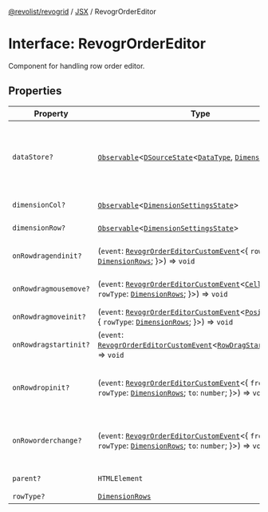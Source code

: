 [@revolist/revogrid](README.md) / [JSX](Namespace.JSX.md) / RevogrOrderEditor

# Interface: RevogrOrderEditor

Component for handling row order editor.

## Properties

| Property | Type | Description | Defined in |
| ------ | ------ | ------ | ------ |
| `dataStore?` | [`Observable`](TypeAlias.Observable.md)\<[`DSourceState`](TypeAlias.DSourceState.md)\<[`DataType`](TypeAlias.DataType.md), [`DimensionRows`](TypeAlias.DimensionRows.md)\>\> | Static stores, not expected to change during component lifetime | [src/components.d.ts:1944](https://github.com/revolist/revogrid/blob/80825bf77a49d260f052f2584a0efe930c2da0d3/src/components.d.ts#L1944) |
| `dimensionCol?` | [`Observable`](TypeAlias.Observable.md)\<[`DimensionSettingsState`](Interface.DimensionSettingsState.md)\> | Dimension settings X | [src/components.d.ts:1948](https://github.com/revolist/revogrid/blob/80825bf77a49d260f052f2584a0efe930c2da0d3/src/components.d.ts#L1948) |
| `dimensionRow?` | [`Observable`](TypeAlias.Observable.md)\<[`DimensionSettingsState`](Interface.DimensionSettingsState.md)\> | Dimension settings Y | [src/components.d.ts:1952](https://github.com/revolist/revogrid/blob/80825bf77a49d260f052f2584a0efe930c2da0d3/src/components.d.ts#L1952) |
| `onRowdragendinit?` | (`event`: [`RevogrOrderEditorCustomEvent`](Interface.RevogrOrderEditorCustomEvent.md)\<\{ `rowType`: [`DimensionRows`](TypeAlias.DimensionRows.md); \}\>) => `void` | Row drag ended started | [src/components.d.ts:1956](https://github.com/revolist/revogrid/blob/80825bf77a49d260f052f2584a0efe930c2da0d3/src/components.d.ts#L1956) |
| `onRowdragmousemove?` | (`event`: [`RevogrOrderEditorCustomEvent`](Interface.RevogrOrderEditorCustomEvent.md)\<[`Cell`](Interface.Cell.md) & \{ `rowType`: [`DimensionRows`](TypeAlias.DimensionRows.md); \}\>) => `void` | Row mouse move started | [src/components.d.ts:1960](https://github.com/revolist/revogrid/blob/80825bf77a49d260f052f2584a0efe930c2da0d3/src/components.d.ts#L1960) |
| `onRowdragmoveinit?` | (`event`: [`RevogrOrderEditorCustomEvent`](Interface.RevogrOrderEditorCustomEvent.md)\<[`PositionItem`](Interface.PositionItem.md) & \{ `rowType`: [`DimensionRows`](TypeAlias.DimensionRows.md); \}\>) => `void` | Row move started | [src/components.d.ts:1964](https://github.com/revolist/revogrid/blob/80825bf77a49d260f052f2584a0efe930c2da0d3/src/components.d.ts#L1964) |
| `onRowdragstartinit?` | (`event`: [`RevogrOrderEditorCustomEvent`](Interface.RevogrOrderEditorCustomEvent.md)\<[`RowDragStartDetails`](TypeAlias.RowDragStartDetails.md)\>) => `void` | Row drag started | [src/components.d.ts:1968](https://github.com/revolist/revogrid/blob/80825bf77a49d260f052f2584a0efe930c2da0d3/src/components.d.ts#L1968) |
| `onRowdropinit?` | (`event`: [`RevogrOrderEditorCustomEvent`](Interface.RevogrOrderEditorCustomEvent.md)\<\{ `from`: `number`; `rowType`: [`DimensionRows`](TypeAlias.DimensionRows.md); `to`: `number`; \}\>) => `void` | Row dragged, new range ready to be applied | [src/components.d.ts:1972](https://github.com/revolist/revogrid/blob/80825bf77a49d260f052f2584a0efe930c2da0d3/src/components.d.ts#L1972) |
| `onRoworderchange?` | (`event`: [`RevogrOrderEditorCustomEvent`](Interface.RevogrOrderEditorCustomEvent.md)\<\{ `from`: `number`; `rowType`: [`DimensionRows`](TypeAlias.DimensionRows.md); `to`: `number`; \}\>) => `void` | Row drag ended finished. Time to apply data | [src/components.d.ts:1980](https://github.com/revolist/revogrid/blob/80825bf77a49d260f052f2584a0efe930c2da0d3/src/components.d.ts#L1980) |
| `parent?` | `HTMLElement` | Parent element | [src/components.d.ts:1988](https://github.com/revolist/revogrid/blob/80825bf77a49d260f052f2584a0efe930c2da0d3/src/components.d.ts#L1988) |
| `rowType?` | [`DimensionRows`](TypeAlias.DimensionRows.md) | - | [src/components.d.ts:1989](https://github.com/revolist/revogrid/blob/80825bf77a49d260f052f2584a0efe930c2da0d3/src/components.d.ts#L1989) |

